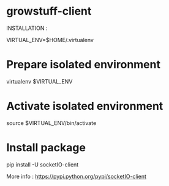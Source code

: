 growstuff-client
================


INSTALLATION :

VIRTUAL_ENV=$HOME/.virtualenv

# Prepare isolated environment
virtualenv $VIRTUAL_ENV

# Activate isolated environment
source $VIRTUAL_ENV/bin/activate

# Install package
pip install -U socketIO-client


More info : 
https://pypi.python.org/pypi/socketIO-client
